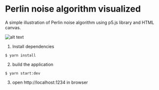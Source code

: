 # Perlin noise algorithm visualized

A simple illustration of Perlin noise algorithm
using p5.js library and HTML canvas.

![alt text](images/particles-line.gif)

1. Install dependencies

```
$ yarn install
```

2. build the application

```
$ yarn start:dev
```

3. open http://localhost:1234 in browser

